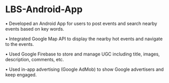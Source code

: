 # LBS-Android-App

•	Developed an Android App for users to post events and search nearby events based on key words.

•	Integrated Google Map API to display the nearby hot events and navigate to the events.

•	Used Google Firebase to store and manage UGC including title, images, description, comments, etc.

•	Used in-app advertising (Google AdMob) to show Google advertisers and keep engaged.

